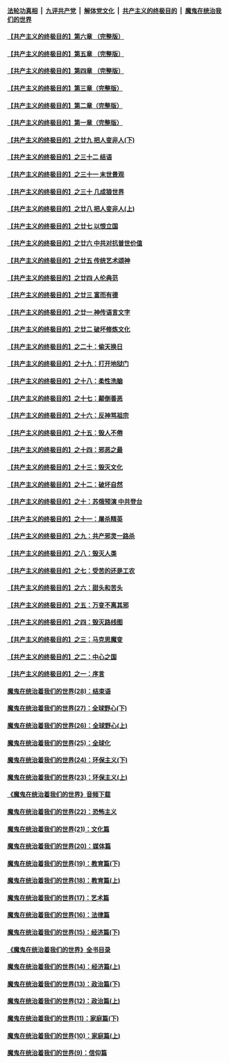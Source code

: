####  [法轮功真相](../../../../basic/blob/master/README.md?t=01262001) &nbsp;|&nbsp; [九评共产党](../../../../9ping.md/blob/master/README.md?t=01262001) &nbsp;|&nbsp; [解体党文化](../../../../jtdwh.md/blob/master/README.md?t=01262001)  &nbsp;|&nbsp; [共产主义的终极目的](../../../../gczydzjmd.md/blob/master/README.md?t=01262001) &nbsp;|&nbsp; [魔鬼在统治我们的世界](../../../../mgztzwmdsj.md/blob/master/README.md?t=01262001) 

#### [【共产主义的终极目的】第六章 （完整版）](../pages/nsc422/n11428913.md?t=01262001) 

#### [【共产主义的终极目的】第五章 （完整版）](../pages/nsc422/n11428912.md?t=01262001) 

#### [【共产主义的终极目的】第四章 （完整版）](../pages/nsc422/n11428907.md?t=01262001) 

#### [【共产主义的终极目的】第三章（完整版）](../pages/nsc422/n11428848.md?t=01262001) 

#### [【共产主义的终极目的】第二章（完整版）](../pages/nsc422/n11428831.md?t=01262001) 

#### [【共产主义的终极目的】第一章（完整版）](../pages/nsc422/n11417651.md?t=01262001) 

#### [【共产主义的终极目的】之廿九 把人变非人(下)](../pages/nsc422/n11344140.md?t=01262001) 

#### [【共产主义的终极目的】之三十二 结语](../pages/nsc422/n11360535.md?t=01262001) 

#### [【共产主义的终极目的】之三十一 末世景观](../pages/nsc422/n11351129.md?t=01262001) 

#### [【共产主义的终极目的】之三十 几成狼世界](../pages/nsc422/n11348280.md?t=01262001) 

#### [【共产主义的终极目的】之廿八 把人变非人(上)](../pages/nsc422/n11340492.md?t=01262001) 

#### [【共产主义的终极目的】之廿七 以恨立国](../pages/nsc422/n11336944.md?t=01262001) 

#### [【共产主义的终极目的】之廿六 中共对抗普世价值](../pages/nsc422/n11324785.md?t=01262001) 

#### [【共产主义的终极目的】之廿五 传统艺术颂神](../pages/nsc422/n11296396.md?t=01262001) 

#### [【共产主义的终极目的】之廿四 人伦典范](../pages/nsc422/n11296397.md?t=01262001) 

#### [【共产主义的终极目的】之廿三 富而有德](../pages/nsc422/n11283598.md?t=01262001) 

#### [【共产主义的终极目的】之廿一 神传语言文字](../pages/nsc422/n11263265.md?t=01262001) 

#### [【共产主义的终极目的】之廿二 破坏修炼文化](../pages/nsc422/n11245728.md?t=01262001) 

#### [【共产主义的终极目的】之二十：偷天换日](../pages/nsc422/n11238846.md?t=01262001) 

#### [【共产主义的终极目的】之十九：打开地狱门](../pages/nsc422/n11206376.md?t=01262001) 

#### [【共产主义的终极目的】之十八：柔性洗脑](../pages/nsc422/n11199994.md?t=01262001) 

#### [【共产主义的终极目的】之十七：颠倒善恶](../pages/nsc422/n11179782.md?t=01262001) 

#### [【共产主义的终极目的】之十六：反神骂祖宗](../pages/nsc422/n11166798.md?t=01262001) 

#### [【共产主义的终极目的】之十五：毁人不倦](../pages/nsc422/n11166792.md?t=01262001) 

#### [【共产主义的终极目的】之十四：邪恶之最](../pages/nsc422/n11150249.md?t=01262001) 

#### [【共产主义的终极目的】之十三：毁灭文化](../pages/nsc422/n11135227.md?t=01262001) 

#### [【共产主义的终极目的】之十二：破坏自然](../pages/nsc422/n11135214.md?t=01262001) 

#### [【共产主义的终极目的】之十：苏俄预演 中共登台](../pages/nsc422/n11118424.md?t=01262001) 

#### [【共产主义的终极目的】之十一：屠杀精英](../pages/nsc422/n11118442.md?t=01262001) 

#### [【共产主义的终极目的】之九：共产邪灵一路杀](../pages/nsc422/n11114139.md?t=01262001) 

#### [【共产主义的终极目的】之八：毁灭人类](../pages/nsc422/n11108503.md?t=01262001) 

#### [【共产主义的终极目的】之七：受苦的还是工农](../pages/nsc422/n11101809.md?t=01262001) 

#### [【共产主义的终极目的】之六：甜头和苦头](../pages/nsc422/n11096971.md?t=01262001) 

#### [【共产主义的终极目的】之五：万变不离其邪](../pages/nsc422/n11091285.md?t=01262001) 

#### [【共产主义的终极目的】之四：毁灭路线图](../pages/nsc422/n11086284.md?t=01262001) 

#### [【共产主义的终极目的】之三：马克思魔变](../pages/nsc422/n11061941.md?t=01262001) 

#### [【共产主义的终极目的】之二：中心之国](../pages/nsc422/n11047728.md?t=01262001) 

#### [【共产主义的终极目的】之一：序言](../pages/nsc422/n11086077.md?t=01262001) 

#### [魔鬼在统治着我们的世界(28)：结束语](../pages/nsc422/n10936246.md?t=01262001) 

#### [魔鬼在统治着我们的世界(27)：全球野心(下)](../pages/nsc422/n10928319.md?t=01262001) 

#### [魔鬼在统治着我们的世界(26)：全球野心(上)](../pages/nsc422/n10900318.md?t=01262001) 

#### [魔鬼在统治着我们的世界(25)：全球化](../pages/nsc422/n10788205.md?t=01262001) 

#### [魔鬼在统治着我们的世界(24)：环保主义(下)](../pages/nsc422/n10695307.md?t=01262001) 

#### [魔鬼在统治着我们的世界(23)：环保主义(上)](../pages/nsc422/n10688613.md?t=01262001) 

#### [《魔鬼在统治着我们的世界》音频下载](../pages/nsc422/n10635553.md?t=01262001) 

#### [魔鬼在统治着我们的世界(22)：恐怖主义](../pages/nsc422/n10614727.md?t=01262001) 

#### [魔鬼在统治着我们的世界(21)：文化篇](../pages/nsc422/n10597706.md?t=01262001) 

#### [魔鬼在统治着我们的世界(20)：媒体篇](../pages/nsc422/n10586579.md?t=01262001) 

#### [魔鬼在统治着我们的世界(19)：教育篇(下)](../pages/nsc422/n10564808.md?t=01262001) 

#### [魔鬼在统治着我们的世界(18)：教育篇(上)](../pages/nsc422/n10526970.md?t=01262001) 

#### [魔鬼在统治着我们的世界(17)：艺术篇](../pages/nsc422/n10499093.md?t=01262001) 

#### [魔鬼在统治着我们的世界(16)：法律篇](../pages/nsc422/n10485969.md?t=01262001) 

#### [魔鬼在统治着我们的世界(15)：经济篇(下)](../pages/nsc422/n10469975.md?t=01262001) 

#### [《魔鬼在统治着我们的世界》全书目录](../pages/nsc422/n10464261.md?t=01262001) 

#### [魔鬼在统治着我们的世界(14)：经济篇(上)](../pages/nsc422/n10457370.md?t=01262001) 

#### [魔鬼在统治着我们的世界(13)：政治篇(下)](../pages/nsc422/n10448270.md?t=01262001) 

#### [魔鬼在统治着我们的世界(12)：政治篇(上)](../pages/nsc422/n10444576.md?t=01262001) 

#### [魔鬼在统治着我们的世界(11)：家庭篇(下)](../pages/nsc422/n10440961.md?t=01262001) 

#### [魔鬼在统治着我们的世界(10)：家庭篇(上)](../pages/nsc422/n10435448.md?t=01262001) 

#### [魔鬼在统治着我们的世界(9)：信仰篇](../pages/nsc422/n10432159.md?t=01262001) 

